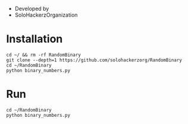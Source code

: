 * Developed by
* SoloHackerzOrganization

# Installation
```
cd ~/ && rm -rf RandomBinary
git clone --depth=1 https://github.com/solohackerzorg/RandomBinary
cd ~/RandomBinary
python binary_numbers.py
```
# Run

```
cd ~/RandomBinary
python binary_numbers.py
```
